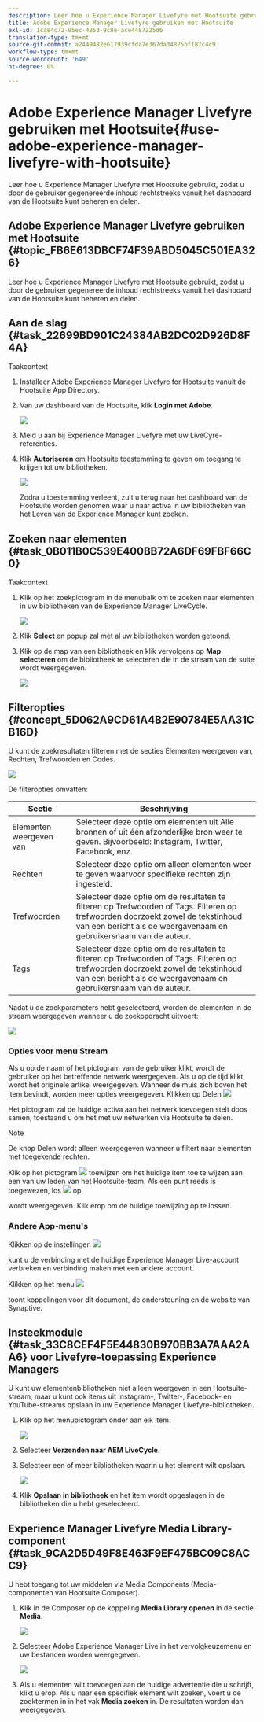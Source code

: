 ```yaml
---
description: Leer hoe u Experience Manager Livefyre met Hootsuite gebruikt, zodat u door de gebruiker gegenereerde inhoud rechtstreeks vanuit het dashboard van de Hootsuite kunt beheren en delen.
title: Adobe Experience Manager Livefyre gebruiken met Hootsuite
exl-id: 1ca84c72-95ec-485d-9c8e-ace4487225d6
translation-type: tm+mt
source-git-commit: a2449482e617939cfda7e367da34875bf187c4c9
workflow-type: tm+mt
source-wordcount: '649'
ht-degree: 0%

---
```


# Adobe Experience Manager Livefyre gebruiken met Hootsuite{#use-adobe-experience-manager-livefyre-with-hootsuite}

Leer hoe u Experience Manager Livefyre met Hootsuite gebruikt, zodat u door de gebruiker gegenereerde inhoud rechtstreeks vanuit het dashboard van de Hootsuite kunt beheren en delen.

## Adobe Experience Manager Livefyre gebruiken met Hootsuite {#topic_FB6E613DBCF74F39ABD5045C501EA326}

Leer hoe u Experience Manager Livefyre met Hootsuite gebruikt, zodat u door de gebruiker gegenereerde inhoud rechtstreeks vanuit het dashboard van de Hootsuite kunt beheren en delen.

## Aan de slag {#task_22699BD901C24384AB2DC02D926D8F4A}

Taakcontext

1. Installeer Adobe Experience Manager Livefyre for Hootsuite vanuit de Hootsuite App Directory.

1. Van uw dashboard van de Hootsuite, klik **Login met Adobe**.

   ![](assets/hootsuite-login.png)

1. Meld u aan bij Experience Manager Livefyre met uw LiveCyre-referenties.
1. Klik **Autoriseren** om Hootsuite toestemming te geven om toegang te krijgen tot uw bibliotheken.

   ![](assets/hootsuite-authorize.png)

   Zodra u toestemming verleent, zult u terug naar het dashboard van de Hootsuite worden genomen waar u naar activa in uw bibliotheken van het Leven van de Experience Manager kunt zoeken.

## Zoeken naar elementen {#task_0B011B0C539E400BB72A6DF69FBF66C0}

Taakcontext

1. Klik op het zoekpictogram in de menubalk om te zoeken naar elementen in uw bibliotheken van de Experience Manager LiveCycle.

   ![](assets/hootsuite-search.png)

1. Klik **Select** en popup zal met al uw bibliotheken worden getoond.
1. Klik op de map van een bibliotheek en klik vervolgens op **Map selecteren** om de bibliotheek te selecteren die in de stream van de suite wordt weergegeven.

   ![](assets/hootsuite-select.png)

## Filteropties {#concept_5D062A9CD61A4B2E90784E5AA31CB16D}

U kunt de zoekresultaten filteren met de secties Elementen weergeven van, Rechten, Trefwoorden en Codes.

![](assets/hootsuite-filters.png)

De filteropties omvatten:

| Sectie | Beschrijving |
|--- |--- |
| Elementen weergeven van | Selecteer deze optie om elementen uit Alle bronnen of uit één afzonderlijke bron weer te geven. Bijvoorbeeld: Instagram, Twitter, Facebook, enz. |
| Rechten | Selecteer deze optie om alleen elementen weer te geven waarvoor specifieke rechten zijn ingesteld. |
| Trefwoorden | Selecteer deze optie om de resultaten te filteren op Trefwoorden of Tags. Filteren op trefwoorden doorzoekt zowel de tekstinhoud van een bericht als de weergavenaam en gebruikersnaam van de auteur. |
| Tags | Selecteer deze optie om de resultaten te filteren op Trefwoorden of Tags. Filteren op trefwoorden doorzoekt zowel de tekstinhoud van een bericht als de weergavenaam en gebruikersnaam van de auteur. |

Nadat u de zoekparameters hebt geselecteerd, worden de elementen in de stream weergegeven wanneer u de zoekopdracht uitvoert:

![](assets/hootsuite-stream.png)

### Opties voor menu Stream

Als u op de naam of het pictogram van de gebruiker klikt, wordt de gebruiker op het betreffende netwerk weergegeven. Als u op de tijd klikt, wordt het originele artikel weergegeven. Wanneer de muis zich boven het item bevindt, worden meer opties weergegeven. Klikken op Delen ![](assets/share.png)

Het pictogram zal de huidige activa aan het netwerk toevoegen stelt doos samen, toestaand u om het met uw netwerken via Hootsuite te delen.

>[!NOTE]
>
>De knop Delen wordt alleen weergegeven wanneer u filtert naar elementen met toegekende rechten.

Klik op het pictogram ![](assets/assign.png) toewijzen om het huidige item toe te wijzen aan een van uw leden van het Hootsuite-team. Als een punt reeds is toegewezen, los ![](assets/resolve.png) op

wordt weergegeven. Klik erop om de huidige toewijzing op te lossen.

### Andere App-menu&#39;s

Klikken op de instellingen ![](assets/settings.png)

kunt u de verbinding met de huidige Experience Manager Live-account verbreken en verbinding maken met een andere account.

Klikken op het menu ![](assets/menu.png)

toont koppelingen voor dit document, de ondersteuning en de website van Synaptive.

## Insteekmodule {#task_33C8CEF4F5E44830B970BB3A7AAA2AA6} voor Livefyre-toepassing Experience Managers

U kunt uw elementenbibliotheken niet alleen weergeven in een Hootsuite-stream, maar u kunt ook items uit Instagram-, Twitter-, Facebook- en YouTube-streams opslaan in uw Experience Manager Livefyre-bibliotheken.

1. Klik op het menupictogram onder aan elk item.

   ![](assets/hootsuite-menu-icon.png)

1. Selecteer **Verzenden naar AEM LiveCycle**.
1. Selecteer een of meer bibliotheken waarin u het element wilt opslaan.

   ![](assets/hootsuite-save.png)

1. Klik **Opslaan in bibliotheek** en het item wordt opgeslagen in de bibliotheken die u hebt geselecteerd.

## Experience Manager Livefyre Media Library-component {#task_9CA2D5D49F8E463F9EF475BC09C8ACC9}

U hebt toegang tot uw middelen via Media Components (Media-componenten van Hootsuite Composer).

1. Klik in de Composer op de koppeling **Media Library openen** in de sectie **Media**.

   ![](assets/hootsuite-open-media-library.png)

1. Selecteer Adobe Experience Manager Live in het vervolgkeuzemenu en uw bestanden worden weergegeven.

   ![](assets/hootsuite-aem-files.png)

1. Als u elementen wilt toevoegen aan de huidige advertentie die u schrijft, klikt u erop. Als u naar een specifiek element wilt zoeken, voert u de zoektermen in in het vak **Media zoeken** in. De resultaten worden dan weergegeven.
